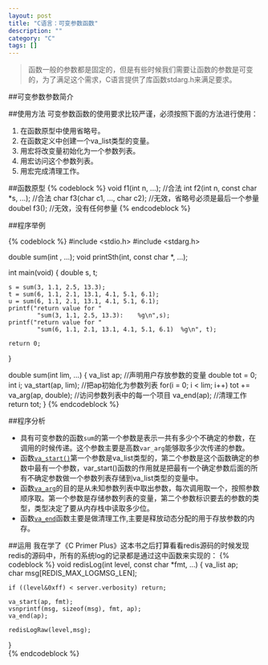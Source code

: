 ```yaml
---
layout: post
title: "C语言：可变参数函数"
description: ""
category: "C"
tags: []
---
```


>函数一般的参数都是固定的，但是有些时候我们需要让函数的参数是可变的，为了满足这个需求，C语言提供了库函数stdarg.h来满足要求。

##可变参数参数简介

##使用方法
可变参数函数的使用要求比较严谨，必须按照下面的方法进行使用：

1. 在函数原型中使用省略号。
2. 在函数定义中创建一个va_list类型的变量。
3. 用宏将改变量初始化为一个参数列表。
4. 用宏访问这个参数列表。
5. 用宏完成清理工作。

##函数原型
{% codeblock %}
void f1(int n, ...); //合法
int f2(int n, const char *s, ...);  //合法
char f3(char c1, ..., char c2); //无效，省略号必须是最后一个参量
doubel f3(); //无效，没有任何参量
{% endcodeblock %}


##程序举例

{% codeblock %}
#include <stdio.h>
#include <stdarg.h>

double sum(int , ...);
void printSth(int, const char *, ...);

int main(void)
{
    double s, t;

    s = sum(3, 1.1, 2.5, 13.3);
    t = sum(6, 1.1, 2.1, 13.1, 4.1, 5.1, 6.1);
    u = sum(6, 1.1, 2.1, 13.1, 4.1, 5.1, 6.1);
    printf("return value for "
            "sum(3, 1.1, 2.5, 13.3):    %g\n",s);
    printf("return value for "
            "sum(6, 1.1, 2.1, 13.1, 4.1, 5.1, 6.1)  %g\n", t); 
    
    return 0;
}


double sum(int lim, ...)
{
    va_list ap; //声明用户存放参数的变量
    double tot = 0;
    int i;
    va_start(ap, lim);  //把ap初始化为参数列表
    for(i = 0; i < lim; i++)
        tot += va_arg(ap, double); //访问参数列表中的每一个项目
    va_end(ap); //清理工作
    return tot;
}
{% endcodeblock %}

##程序分析

* 具有可变参数的函数`sum`的第一个参数是表示一共有多少个不确定的参数，在调用的时候传递。这个参数主要是高数`var_arg`能够取多少次传递的参数。
* 函数[`va_start()`](http://www.tutorialspoint.com/c_standard_library/c_macro_va_start.htm)第一个参数是va_list类型的，第二个参数是这个函数确定的参数中最有一个参数，var_start()函数的作用就是把最有一个确定参数后面的所有不确定参数做一个参数列表存储到va_list类型的变量中。
* 函数[`va_arg`](http://www.tutorialspoint.com/c_standard_library/c_macro_va_arg.htm)的目的是从未知参数列表中取出参数，每次调用取一个，按照参数顺序取。第一个参数是存储参数列表的变量，第二个参数标识要去的参数的类型，类型决定了要从内存栈中读取多少位。
* 函数[`va_end`](http://www.tutorialspoint.com/c_standard_library/c_macro_va_end.htm)函数主要是做清理工作,主要是释放动态分配的用于存放参数的内存。

##运用
我在学了《C Primer Plus》这本书之后打算看看redis源码的时候发现redis的源码中，所有的系统log的记录都是通过这中函数来实现的：
{% codeblock %}
void redisLog(int level, const char *fmt, ...) {
    va_list ap;                
    char msg[REDIS_MAX_LOGMSG_LEN]; 
    
    if ((level&0xff) < server.verbosity) return;
    
    va_start(ap, fmt);         
    vsnprintf(msg, sizeof(msg), fmt, ap);
    va_end(ap);                
    
    redisLogRaw(level,msg);    
}   
{% endcodeblock %}
